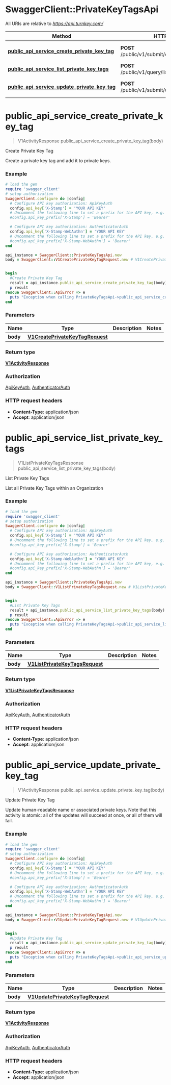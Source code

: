 # SwaggerClient::PrivateKeyTagsApi

All URIs are relative to *https://api.turnkey.com/*

Method | HTTP request | Description
------------- | ------------- | -------------
[**public_api_service_create_private_key_tag**](PrivateKeyTagsApi.md#public_api_service_create_private_key_tag) | **POST** /public/v1/submit/create_private_key_tag | Create Private Key Tag
[**public_api_service_list_private_key_tags**](PrivateKeyTagsApi.md#public_api_service_list_private_key_tags) | **POST** /public/v1/query/list_private_key_tags | List Private Key Tags
[**public_api_service_update_private_key_tag**](PrivateKeyTagsApi.md#public_api_service_update_private_key_tag) | **POST** /public/v1/submit/update_private_key_tag | Update Private Key Tag

# **public_api_service_create_private_key_tag**
> V1ActivityResponse public_api_service_create_private_key_tag(body)

Create Private Key Tag

Create a private key tag and add it to private keys.

### Example
```ruby
# load the gem
require 'swagger_client'
# setup authorization
SwaggerClient.configure do |config|
  # Configure API key authorization: ApiKeyAuth
  config.api_key['X-Stamp'] = 'YOUR API KEY'
  # Uncomment the following line to set a prefix for the API key, e.g. 'Bearer' (defaults to nil)
  #config.api_key_prefix['X-Stamp'] = 'Bearer'

  # Configure API key authorization: AuthenticatorAuth
  config.api_key['X-Stamp-WebAuthn'] = 'YOUR API KEY'
  # Uncomment the following line to set a prefix for the API key, e.g. 'Bearer' (defaults to nil)
  #config.api_key_prefix['X-Stamp-WebAuthn'] = 'Bearer'
end

api_instance = SwaggerClient::PrivateKeyTagsApi.new
body = SwaggerClient::V1CreatePrivateKeyTagRequest.new # V1CreatePrivateKeyTagRequest | 


begin
  #Create Private Key Tag
  result = api_instance.public_api_service_create_private_key_tag(body)
  p result
rescue SwaggerClient::ApiError => e
  puts "Exception when calling PrivateKeyTagsApi->public_api_service_create_private_key_tag: #{e}"
end
```

### Parameters

Name | Type | Description  | Notes
------------- | ------------- | ------------- | -------------
 **body** | [**V1CreatePrivateKeyTagRequest**](V1CreatePrivateKeyTagRequest.md)|  | 

### Return type

[**V1ActivityResponse**](V1ActivityResponse.md)

### Authorization

[ApiKeyAuth](../README.md#ApiKeyAuth), [AuthenticatorAuth](../README.md#AuthenticatorAuth)

### HTTP request headers

 - **Content-Type**: application/json
 - **Accept**: application/json



# **public_api_service_list_private_key_tags**
> V1ListPrivateKeyTagsResponse public_api_service_list_private_key_tags(body)

List Private Key Tags

List all Private Key Tags within an Organization

### Example
```ruby
# load the gem
require 'swagger_client'
# setup authorization
SwaggerClient.configure do |config|
  # Configure API key authorization: ApiKeyAuth
  config.api_key['X-Stamp'] = 'YOUR API KEY'
  # Uncomment the following line to set a prefix for the API key, e.g. 'Bearer' (defaults to nil)
  #config.api_key_prefix['X-Stamp'] = 'Bearer'

  # Configure API key authorization: AuthenticatorAuth
  config.api_key['X-Stamp-WebAuthn'] = 'YOUR API KEY'
  # Uncomment the following line to set a prefix for the API key, e.g. 'Bearer' (defaults to nil)
  #config.api_key_prefix['X-Stamp-WebAuthn'] = 'Bearer'
end

api_instance = SwaggerClient::PrivateKeyTagsApi.new
body = SwaggerClient::V1ListPrivateKeyTagsRequest.new # V1ListPrivateKeyTagsRequest | 


begin
  #List Private Key Tags
  result = api_instance.public_api_service_list_private_key_tags(body)
  p result
rescue SwaggerClient::ApiError => e
  puts "Exception when calling PrivateKeyTagsApi->public_api_service_list_private_key_tags: #{e}"
end
```

### Parameters

Name | Type | Description  | Notes
------------- | ------------- | ------------- | -------------
 **body** | [**V1ListPrivateKeyTagsRequest**](V1ListPrivateKeyTagsRequest.md)|  | 

### Return type

[**V1ListPrivateKeyTagsResponse**](V1ListPrivateKeyTagsResponse.md)

### Authorization

[ApiKeyAuth](../README.md#ApiKeyAuth), [AuthenticatorAuth](../README.md#AuthenticatorAuth)

### HTTP request headers

 - **Content-Type**: application/json
 - **Accept**: application/json



# **public_api_service_update_private_key_tag**
> V1ActivityResponse public_api_service_update_private_key_tag(body)

Update Private Key Tag

Update human-readable name or associated private keys. Note that this activity is atomic: all of the updates will succeed at once, or all of them will fail.

### Example
```ruby
# load the gem
require 'swagger_client'
# setup authorization
SwaggerClient.configure do |config|
  # Configure API key authorization: ApiKeyAuth
  config.api_key['X-Stamp'] = 'YOUR API KEY'
  # Uncomment the following line to set a prefix for the API key, e.g. 'Bearer' (defaults to nil)
  #config.api_key_prefix['X-Stamp'] = 'Bearer'

  # Configure API key authorization: AuthenticatorAuth
  config.api_key['X-Stamp-WebAuthn'] = 'YOUR API KEY'
  # Uncomment the following line to set a prefix for the API key, e.g. 'Bearer' (defaults to nil)
  #config.api_key_prefix['X-Stamp-WebAuthn'] = 'Bearer'
end

api_instance = SwaggerClient::PrivateKeyTagsApi.new
body = SwaggerClient::V1UpdatePrivateKeyTagRequest.new # V1UpdatePrivateKeyTagRequest | 


begin
  #Update Private Key Tag
  result = api_instance.public_api_service_update_private_key_tag(body)
  p result
rescue SwaggerClient::ApiError => e
  puts "Exception when calling PrivateKeyTagsApi->public_api_service_update_private_key_tag: #{e}"
end
```

### Parameters

Name | Type | Description  | Notes
------------- | ------------- | ------------- | -------------
 **body** | [**V1UpdatePrivateKeyTagRequest**](V1UpdatePrivateKeyTagRequest.md)|  | 

### Return type

[**V1ActivityResponse**](V1ActivityResponse.md)

### Authorization

[ApiKeyAuth](../README.md#ApiKeyAuth), [AuthenticatorAuth](../README.md#AuthenticatorAuth)

### HTTP request headers

 - **Content-Type**: application/json
 - **Accept**: application/json




